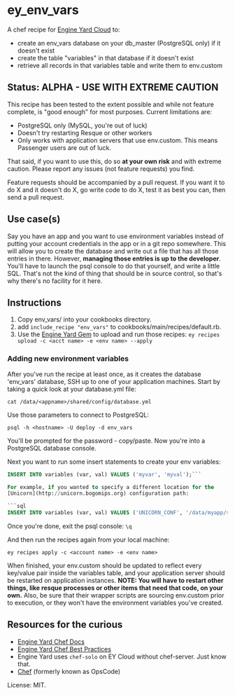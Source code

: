 # ey_env_vars
A chef recipe for [Engine Yard Cloud](http://www.engineyard.com)
to:

- create an env_vars database on your db_master (PostgreSQL only) if it doesn't exist
- create the table "variables" in that database if it doesn't exist
- retrieve all records in that variables table and write them to env.custom

## Status: ALPHA - USE WITH EXTREME CAUTION
This recipe has been tested to the extent possible and while not feature
complete, is "good enough" for most purposes. Current limitations are:
- PostgreSQL only (MySQL, you're out of luck)
- Doesn't try restarting Resque or other workers
- Only works with application servers that use env.custom. This means Passenger
users are out of luck.

That said, if you want to use this, do so __at your own risk__ and with
extreme caution. Please report any issues (not feature requests) you find.

Feature requests should be accompanied by a pull request. If you want it to do
X and it doesn't do X, go write code to do X, test it as best you can, then
send a pull request.

## Use case(s)
Say you have an app and you want to use environment variables instead of
putting your account credentials in the app or in a git repo somewhere. This
will allow you to create the database and write out a file that has all those
entries in there. However, __managing those entries is up to the developer__.
You'll have to launch the psql console to do that yourself, and write a little
SQL. That's not the kind of thing that should be in source control, so that's
why there's no facility for it here.

## Instructions
1. Copy env_vars/ into your cookbooks directory.
2. add ```include_recipe "env_vars"``` to cookbooks/main/recipes/default.rb.
3. Use the [Engine Yard Gem](http://rubygems.org/gems/engineyard) to upload
and run those recipes: ```ey recipes upload -c <acct name> -e <env name> --apply```

### Adding new environment variables
After you've run the recipe at least once, as it creates the database 'env_vars'
database, SSH up to one of your application machines. Start by taking a quick
look at your database.yml file:

```cat /data/<appname>/shared/config/database.yml```

Use those parameters to connect to PostgreSQL:

```psql -h <hostname> -U deploy -d env_vars```

You'll be prompted for the password - copy/paste. Now you're into a PostgreSQL
database console.

Next you want to run some insert statements to create your env variables:

```sql
INSERT INTO variables (var, val) VALUES ('myvar', 'myval');```

For example, if you wanted to specify a different location for the
[Unicorn](http://unicorn.bogomips.org) configuration path:

```sql
INSERT INTO variables (var, val) VALUES ('UNICORN_CONF', '/data/myapp/shared/config/custom_unicorn.rb');
```

Once you're done, exit the psql console: ```\q```

And then run the recipes again from your local machine:

```ey recipes apply -c <account name> -e <env name>```

When finished, your env.custom should be updated to reflect every key/value
pair inside the variables table, and your application server should be
restarted on application instances. __NOTE: You will have to restart other
things, like resque processes or other items that need that code, on your own.__
Also, be sure that their wrapper scripts are sourcing env.custom prior to
execution, or they won't have the environment variables you've created.

## Resources for the curious
- [Engine Yard Chef Docs](https://support.cloud.engineyard.com/entries/21009867-Customize-Your-Environment-with-Chef-Recipes)
- [Engine Yard Chef Best Practices](https://support.cloud.engineyard.com/entries/21406977-Custom-Chef-Recipes-Examples-Best-Practices)
- Engine Yard uses ```chef-solo``` on EY Cloud without chef-server. Just know that.
- [Chef](http://getchef.com) (formerly known as OpsCode)

License: MIT.
